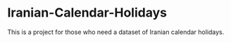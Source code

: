 # Iranian-Calendar-Holidays
This is a project for those who need a dataset of Iranian calendar holidays.
